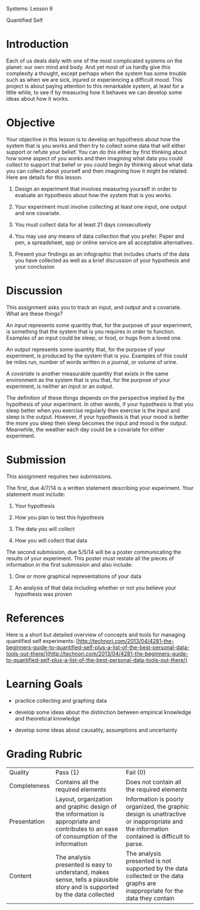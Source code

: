 Systems: Lesson 9

Quantified Self

# Introduction

Each of us deals daily with one of the most complicated systems on the planet: our own mind and body.  And yet most of us hardly give this complexity a thought, except perhaps when the system has some trouble such as when we are sick, injured or experiencing a difficult mood.  This project is about paying attention to this remarkable system, at least for a little while, to see if by measuring how it behaves we can develop some ideas about how it works.

# Objective

Your objective in this lesson is to develop an hypothesis about how the system that is you works and then try to collect some data that will either support or refute your belief.  You can do this either by first thinking about how some aspect of you works and then imagining what data you could collect to support that belief or you could begin by thinking about what data you can collect about yourself and then imagining how it might be related.  Here are details for this lesson. 

1. Design an experiment that involves measuring yourself in order to evaluate an hypothesis about how the system that is you works.

2. Your experiment must involve collecting at least one input, one output and one covariate. 

3. You must collect data for at least 21 days consecutively

4. You may use any means of data collection that you prefer.  Paper and pen, a spreadsheet, app or online service are all acceptable alternatives.

5. Present your findings as an infographic that includes charts of the data you have collected as well as a brief discussion of your hypothesis and your conclusion

# Discussion

This assignment asks you to track an input, and output and a covariate.  What are these things?

An *input* represents some quantity that, for the purpose of your experiment, is something that the system that is you requires in order to function.  Examples of an input could be sleep, or food, or hugs from a loved one.  

An *output* represents some quantity that, for the purpose of your experiment, is produced by the system that is you.  Examples of this could be miles run, number of words written in a journal, or volume of urine.  

A *covariate* is another measurable quantity that exists in the same environment as the system that is you  that, for the purpose of your experiment, is neither an input or an output. 

The definition of these things depends on the perspective implied by the hypothesis of your experiment.  In other words, if your hypothesis is that you sleep better when you exercise regularly then exercise is the input and sleep is the output.  However, if your hypothesis is that your mood is better the more you sleep then sleep becomes the input and mood is the output.  Meanwhile, the weather each day could be a covariate for either experiment.

# Submission

This assignment requires two submissions.

The first, due 4/7/14 is a written statement describing your experiment.  Your statement must include:

1. Your hypothesis

2. How you plan to test this hypothesis

3. The data you will collect

4. How you will collect that data

The second submission, due 5/5/14 will be a poster communicating the results of your experiment.  This poster must restate all the pieces of information in the first submission and also include:

1. One or more graphical representations of your data

2. An analysis of that data including whether or not you believe your hypothesis was proven

# References

Here is a short but detailed overview of concepts and tools for managing quantified self experiments: [http://technori.com/2013/04/4281-the-beginners-guide-to-quantified-self-plus-a-list-of-the-best-personal-data-tools-out-there/](http://technori.com/2013/04/4281-the-beginners-guide-to-quantified-self-plus-a-list-of-the-best-personal-data-tools-out-there/)

# Learning Goals

* practice collecting and graphing data

* develop some ideas about the distinction between empirical knowledge and theoretical knowledge

* develop some ideas about causality, assumptions and uncertainty

# Grading Rubric

<table>
  <tr>
    <td>Quality</td>
    <td>Pass (1)</td>
    <td>Fail (0)</td>
  </tr>
  <tr>
    <td>Completeness</td>
    <td>Contains all the required elements</td>
    <td>Does not contain all the required elements</td>
  </tr>
  <tr>
    <td>Presentation</td>
    <td>Layout, organization and graphic design of the information is appropriate and contributes to an ease of consumption of the information</td>
    <td>Information is poorly organized, the graphic design is unattractive or inappropriate and the information contained is difficult to parse.</td>
  </tr>
  <tr>
    <td>Content</td>
    <td>The analysis presented is easy to understand, makes sense, tells a plausible story and is supported by the data collected </td>
    <td>The analysis presented is not supported by the data collected or the data graphs are inappropriate for the data they contain</td>
  </tr>
</table>


